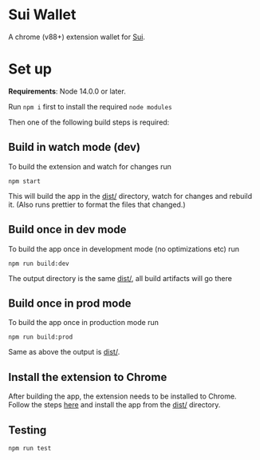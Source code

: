 # Sui Wallet

A chrome (v88+) extension wallet for [Sui](https://sui.io).

# Set up

**Requirements**: Node 14.0.0 or later.

Run `npm i` first to install the required `node modules`

Then one of the following build steps is required:

## Build in watch mode (dev)

To build the extension and watch for changes run

```
npm start
```

This will build the app in the [dist/](./dist/) directory, watch for changes and rebuild it. (Also runs prettier to format the files that changed.)

## Build once in dev mode

To build the app once in development mode (no optimizations etc) run

```
npm run build:dev
```

The output directory is the same [dist/](./dist/), all build artifacts will go there

## Build once in prod mode

To build the app once in production mode run

```
npm run build:prod
```

Same as above the output is [dist/](./dist/).

## Install the extension to Chrome

After building the app, the extension needs to be installed to Chrome. Follow the steps [here](https://developer.chrome.com/docs/extensions/mv3/getstarted/#unpacked) and install the app from the [dist/](./dist/) directory.

## Testing

```
npm run test
```
